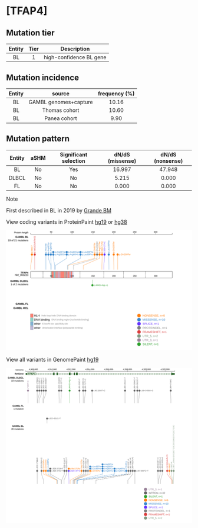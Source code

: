 # [TFAP4]

## Mutation tier

|Entity|Tier|Description            |
|:------:|:----:|-----------------------|
|BL    |1   |high-confidence BL gene|
## Mutation incidence

|Entity|source               |frequency (%)|
|:------:|:---------------------:|:-------------:|
|BL    |GAMBL genomes+capture|10.16        |
|BL    |Thomas cohort        |10.60        |
|BL    |Panea cohort         | 9.90        |

## Mutation pattern

|Entity|aSHM|Significant selection|dN/dS (missense)|dN/dS (nonsense)|
|:------:|:----:|:---------------------:|:----------------:|:----------------:|
|BL    |No  |Yes                  |16.997          |47.948          |
|DLBCL |No  |No                   | 5.215          | 0.000          |
|FL    |No  |No                   | 0.000          | 0.000          |


> [!NOTE]
> First described in BL in 2019 by [Grande BM](https://pubmed.ncbi.nlm.nih.gov/30617194)

View coding variants in ProteinPaint [hg19](https://www.bcgsc.ca/downloads/morinlab/GAMBL/test/genes/TFAP4_protein.html)  or [hg38](https://www.bcgsc.ca/downloads/morinlab/GAMBL/test/genes/TFAP4_protein_hg38.html)

![image](images/proteinpaint/TFAP4_NM_003223.svg)

View all variants in GenomePaint [hg19](https://www.bcgsc.ca/downloads/morinlab/GAMBL/test/genes/TFAP4.html)

![image](images/proteinpaint/TFAP4.svg)
